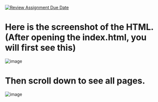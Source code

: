 [![Review Assignment Due Date](https://classroom.github.com/assets/deadline-readme-button-24ddc0f5d75046c5622901739e7c5dd533143b0c8e959d652212380cedb1ea36.svg)](https://classroom.github.com/a/6Eq2rehk)

# Here is the screenshot of the HTML. (After opening the index.html, you will first see this)
![image](https://github.com/info-6150-fall-2023/assignment-4-SallyChanghw/blob/d7194609c516761eaff64b261caf07636f34fab3/Screenshot%202023-10-10%20at%202.43.51%20PM.png)

# Then scroll down to see all pages.
![image](https://github.com/info-6150-fall-2023/assignment-4-SallyChanghw/blob/461e02fd3289740f89cb48d88bfd783373e7223f/Screenshot%202023-10-10%20at%202.44.09%20PM.png)